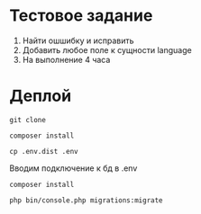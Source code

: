 # Тестовое задание

1. Найти ошшибку и исправить
2. Добавить любое поле к сущности language
3. На выполнение 4 часа

# Деплой

`git clone`

`composer install`

`cp .env.dist .env`

Вводим подключение к бд в .env

`composer install`

`php bin/console.php migrations:migrate`

